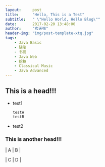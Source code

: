```yaml
---
layout:     post
title:      "Hello, This is a Test"
subtitle:   " \"Hello World, Hello Blog\""
date:       2017-02-20 13:48:00
author:     "玄天强"
header-img: "img/post-template-xtq.jpg"
tags:
    - Java Basic
    - 随笔
    - 书摘
    - Java Web
    - 拾穗
    - Classical Music
    - Java Advanced 
---
```



## This is a head!!!

*	test1
		
		testA
		testB

*	test2

### This is another head!!!

|	 A		 |	B	|

|	 C		 |	D	|